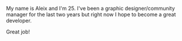 My name is Aleix and I'm 25. I've been a graphic designer/community manager for the last two years but right now I hope to become a great developer.

Great job!
